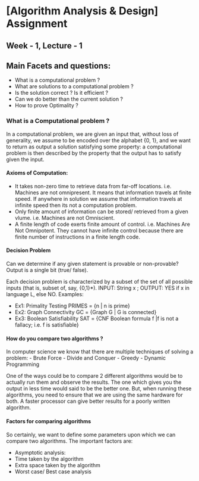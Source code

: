
# [Algorithm Analysis & Design] Assignment
## Week - 1, Lecture - 1

## Main Facets and questions:
 -  What is a computational problem ?
 -  What are solutions to a computational problem ?
 -  Is the solution correct ? Is it efficient ?
 -  Can we do better than the current solution ?
 -  How to prove Optimality ?

### What is a Computational problem ?
In a computational problem, we are given an input that, without loss of generality, we assume to be encoded over the alphabet {0, 1}, and we want to return as output a solution satisfying some property: a computational problem is then described by the property that the output has to satisfy given the input.
#### Axioms of Computation:
 - It takes non-zero time to retrieve data from far-off locations. i.e. Machines are not omnipresent. It means that information travels at finite speed. If anywhere in solution we assume that information travels at infinite speed then its not a computation problem.
 - Only finite amount of information can be stored/ retrieved from a given vlume. i.e. Machines are not Omniscient​.
 - A finite length of code exerts finite amount of control. i.e. Machines Are Not Omnipotent​. They cannot have infinite control because there are finite number of instructions in a finite length code.

#### Decision Problem
Can we determine if any given statement is provable or non-provable? Output is a single bit (true/ false).

Each decision problem is characterized by a subset of the set of all possible inputs (that is, subset of, say, {0,1}*)​.
INPUT: String x ; OUTPUT: YES if x in language L, else NO​.
Examples:
 - Ex1: Primality Testing​ PRIMES = {n | n is prime}
 - Ex2: Graph Connectivity GC = {Graph G | G is connected}
 - Ex3: Boolean Satisfiability SAT = {CNF Boolean formula f |f is not a fallacy; i.e. f is satisfiable}

#### How do you compare two algorithms ?
In computer science we know that there are multiple techniques of solving a problem:
     - Brute Force
     - Divide and Conquer
     - Greedy
     - Dynamic Programming

One of the ways could be to compare 2 different algorithms would be to actually run them and observe the results. The one which gives you the output in less time would said to be the better one. But, when running these algorithms, you need to ensure that we are using the same hardware for both. A faster processor can give better results for a poorly written algorithm.

#### Factors for comparing algorithms 
So certainly, we want to define some parameters upon which we can compare two algorithms. The important factors are:
 -  Asymptotic analysis:
 -  Time taken by the algorithm
 -  Extra space taken by the algorithm
 -  Worst case/ Best case analysis
